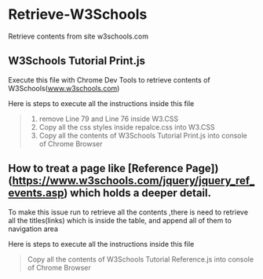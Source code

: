 # Retrieve-W3Schools
Retrieve contents from site w3schools.com

## W3Schools Tutorial Print.js
Execute this file with Chrome Dev Tools to retrieve contents of W3Schools(www.w3schools.com)

Here is steps to execute all the instructions inside this file
> 1. remove Line 79 and Line 76 inside W3.CSS
> 2. Copy all the css styles inside repalce.css into W3.CSS
> 3. Copy all the contents of W3Schools Tutorial Print.js into console of Chrome Browser

## How to treat a page like [Reference Page])(https://www.w3schools.com/jquery/jquery_ref_events.asp) which holds a deeper detail.

To make this issue run to retrieve all the contents ,there is need to retrieve all the titles(links) which is inside the table, and append all of them to navigation area

Here is steps to execute all the instructions inside this file
> Copy all the contents of W3Schools Tutorial Reference.js into console of Chrome Browser
